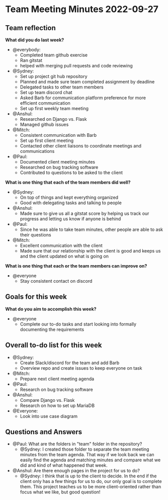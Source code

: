 # Team Meeting Minutes 2022-09-27

## Team reflection
**What did you do last week?**
- @everybody:
  - Completed team github exercise
  - Ran gitstat
  - helped with merging pull requests and code reviewing
- @Sydney:
  - Set up project git hub repository
  - Planned and made sure team completed assignment by deadline
  - Delegated tasks to other team members
  - Set up team discord chat
  - Asked Barb for communication platform preference for more efficient communication
  - Set up first weekly team meeting
- @Anshul:
  - Researched on Django vs. Flask
  - Managed github issues
- @Mitch:
  - Consistent communication with Barb
  - Set up first client meeting
  - Contacted other client liaisons to coordinate meetings and communications
- @Paul:
  - Documented client meeting minutes
  - Researched on bug tracking software
  - Contributed to questions to be asked to the client

**What is one thing that each of the team members did well?**
- @Sydney:
  - On top of things and kept everything organized
  - Good with delegating tasks and talking to people
- @Anshul:
  - Made sure to give us all a gitstat score by helping us track our progress and letting us know if anyone is behind
- @Paul:
  - Since he was able to take team minutes, other people are able to ask their questions
- @Mitch:
  - Excellent communication with the client
  - Made sure that our relationship with the client is good and keeps us and the client updated on what is going on

**What is one thing that each or the team members can improve on?**
- @everyone
  - Stay consistent contact on discord

## Goals for this week
**What do you aim to accomplish this week?**
- @everyone
  - Complete our to-do tasks and start looking into formally documenting the requirements

## Overall to-do list for this week
- @Sydney:
    - Create Slack/discord for the team and add Barb
    - Overview repo and create issues to keep everyone on task
- @Mitch:
    - Prepare next client meeting agenda
- @Paul:
    - Research on bug tracking software
- @Anshul:
    - Compare Django vs. Flask
    - Research on how to set up MariaDB
- @Everyone:
    - Look into use case diagram

## Questions and Answers
- @Paul: What are the folders in "team" folder in the repository?
  - @Sydney: I created those folder to separate the team meeting minutes from the team agenda. That way if we look back we can easily find the agenda and matching minutes and compare what we did and kind of what happened that week.
- @Anshul: Are there enough pages in the project for us to do?
  - @Sydney: I think that is up to the client to decide. In the end if the client only has a few things for us to do, our only goal is to complete them. This project teaches us to be more client-oriented rather than focus what we like, but good question!
